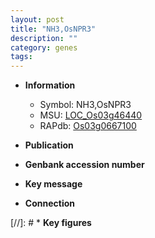 ```yaml
---
layout: post
title: "NH3,OsNPR3"
description: ""
category: genes
tags: 
---
```


* **Information**  
    + Symbol: NH3,OsNPR3  
    + MSU: [LOC_Os03g46440](http://rice.uga.edu/cgi-bin/ORF_infopage.cgi?orf=LOC_Os03g46440)  
    + RAPdb: [Os03g0667100](http://rapdb.dna.affrc.go.jp/viewer/gbrowse_details/irgsp1?name=Os03g0667100)  

* **Publication**  

* **Genbank accession number**  

* **Key message**  

* **Connection**  

[//]: # * **Key figures**  


